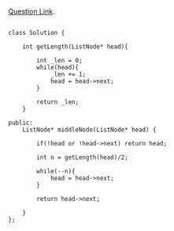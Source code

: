 [Question Link](https://leetcode.com/problems/middle-of-the-linked-list/).

```

class Solution {

    int getLength(ListNode* head){

        int _len = 0;
        while(head){
            _len += 1;
            head = head->next;
        }

        return _len;
    }

public:
    ListNode* middleNode(ListNode* head) {

        if(!head or !head->next) return head;

        int n = getLength(head)/2;

        while(--n){
            head = head->next;
        }

        return head->next;

    }
};
```
